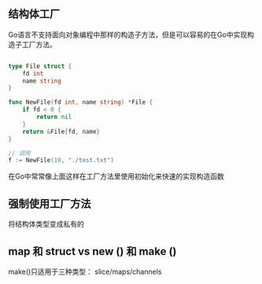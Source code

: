 ## 结构体工厂 

Go语言不支持面向对象编程中那样的构造子方法，但是可以容易的在Go中实现构造子工厂方法。

```go

type File struct {
	fd int
	name string
}

func NewFile(fd int, name string) *File {
	if fd < 0 {
		return nil
    }
	return &File{fd, name}
}

// 调用
f := NewFile(10, "./test.txt")
```


在Go中常常像上面这样在工厂方法里使用初始化来快速的实现构造函数

## 强制使用工厂方法

将结构体类型变成私有的

## map 和 struct vs new () 和 make ()

make()只适用于三种类型： slice/maps/channels






